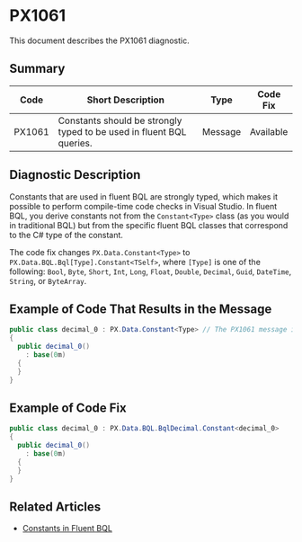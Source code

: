 # PX1061
This document describes the PX1061 diagnostic.

## Summary

| Code   | Short Description                                                    | Type    | Code Fix  | 
| ------ | -------------------------------------------------------------------- | ------- | --------- | 
| PX1061 | Constants should be strongly typed to be used in fluent BQL queries. | Message | Available | 

## Diagnostic Description
Constants that are used in fluent BQL are strongly typed, which makes it possible to perform compile-time code checks in Visual Studio. In fluent BQL, you derive constants not from the `Constant<Type>` class (as you would in traditional BQL) but from the specific fluent BQL classes that correspond to the C# type of the constant.

The code fix changes `PX.Data.Constant<Type>` to `PX.Data.BQL.Bql[Type].Constant<TSelf>`, where `[Type]` is one of the following: `Bool`, `Byte`, `Short`, `Int`, `Long`, `Float`, `Double`, `Decimal`, `Guid`, `DateTime`, `String`, or `ByteArray`. 

## Example of Code That Results in the Message

```C#
public class decimal_0 : PX.Data.Constant<Type> // The PX1061 message is displayed for this line.
{ 
  public decimal_0()
    : base(0m)
  {
  }
}
```

## Example of Code Fix

```C#
public class decimal_0 : PX.Data.BQL.BqlDecimal.Constant<decimal_0> 
{ 
  public decimal_0()
    : base(0m)
  {
  }
}
```

## Related Articles
 - [Constants in Fluent BQL](https://help.acumatica.com/Help?ScreenId=ShowWiki&pageid=84837158-8b2f-4f18-b51d-4c89bc165dc4)